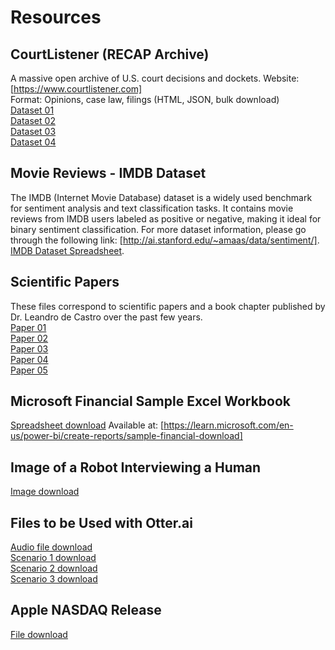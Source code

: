 # Resources

## CourtListener (RECAP Archive) <br>
A massive open archive of U.S. court decisions and dockets. Website: [https://www.courtlistener.com] <br>
Format: Opinions, case law, filings (HTML, JSON, bulk download) <br>
[Dataset 01](./data/Text_Legal01.pdf) <br>
[Dataset 02](./data/Text_Legal02.pdf) <br>
[Dataset 03](./data/Text_Legal03.pdf) <br>
[Dataset 04](./data/Text_Legal04.pdf) <br>

## Movie Reviews - IMDB Dataset <br>
The IMDB (Internet Movie Database) dataset is a widely used benchmark for sentiment analysis and text classification tasks. It contains movie reviews from IMDB users labeled as positive or negative, making it ideal for binary sentiment classification. For more dataset information, please go through the following link: [http://ai.stanford.edu/~amaas/data/sentiment/]. <br>
[IMDB Dataset Spreadsheet](./data/IMDBDataset_Short.csv). 

## Scientific Papers <br>
These files correspond to scientific papers and a book chapter published by Dr. Leandro de Castro over the past few years. <br>
[Paper 01](./data/Paper01.pdf) <br>
[Paper 02](./data/Paper02.pdf) <br>
[Paper 03](./data/Paper03.pdf) <br>
[Paper 04](./data/Paper04.pdf) <br>
[Paper 05](./data/Paper05.pdf) <br>

## Microsoft Financial Sample Excel Workbook <br>
[Spreadsheet download](./data/FinancialSample.xlsx) Available at: [https://learn.microsoft.com/en-us/power-bi/create-reports/sample-financial-download]

## Image of a Robot Interviewing a Human <br>
[Image download](./data/RobotInterview.jpg)

## Files to be Used with Otter.ai <br>
[Audio file download](./data/Apple2024Form.wav) <br>
[Scenario 1 download](./data/LegalDepositionTranscript.pdf) <br>
[Scenario 2 download](./data/SalesDramaScenario.pdf) <br>
[Scenario 3 download](./data/VoiceAssistantScenario.pdf)

## Apple NASDAQ Release
[File download](./NASDAQ_AAPL_2024.pdf)
